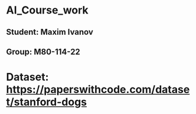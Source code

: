# AI_Course_work
## Student: Maxim Ivanov
## Group: M80-114-22
# Dataset: https://paperswithcode.com/dataset/stanford-dogs
